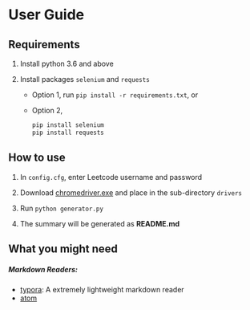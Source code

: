 # User Guide

## Requirements

1. Install python 3.6 and above

2. Install packages `selenium` and `requests`

   - Option 1, run `pip install -r requirements.txt`, or

   - Option 2,

     ```bash
     pip install selenium
     pip install requests
     ```

## How to use
1. In `config.cfg`, enter Leetcode username and password 

2. Download [chromedriver.exe](https://chromedriver.chromium.org/downloads) and place in the sub-directory `drivers`

3. Run `python generator.py`

4. The summary will be generated as **README.md**

## What you might need

##### Markdown Readers:

-  [typora](https://www.typora.io/): A extremely lightweight markdown reader
-  [atom](https://atom.io/) 






